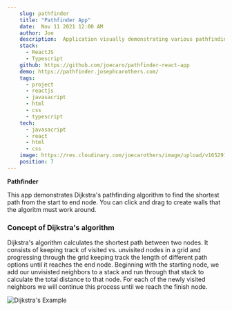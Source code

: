 ```yaml
---
    slug: pathfinder
    title: "Pathfinder App"
    date:  Nov 11 2021 12:00 AM
    author: Joe
    description:  Application visually demonstrating various pathfinding algorithms.
    stack: 
      - ReactJS
      - Typescript
    github: https://github.com/joecaro/pathfinder-react-app
    demo: https://pathfinder.josephcarothers.com/
    tags:
      - project
      - reactjs
      - javasacript
      - html
      - css
      - typescript
    tech:
      - javasacript
      - react
      - html
      - css
    image: https://res.cloudinary.com/joecarothers/image/upload/v1652918002/misc/Projects/pathfinder-mockup_wnkcxi_naygcq.png
    position: 7
---
```


**Pathfinder**

This app demonstrates Dijkstra's pathfinding algorithm to find the shortest path from the start to end node. You can click and drag to create walls that the algoritm must work around.

### Concept of Dijkstra's algorithm

Dijkstra's algorithm calculates the shortest path between two nodes. It consists of keeping track of visited vs. unvisited nodes in a grid and progressing through the grid keeping track the length of different path options until it reaches the end node. Beginning with the starting node, we add our unvisisted neighbors to a stack and run through that stack to calculate the total distance to that node. For each of the newly visited neighbors we will continue this process until we reach the finish node.

![Dijkstra's Example](https://res.cloudinary.com/joecarothers/image/upload/v1653008611/misc/Projects/Dijkstras_progress_animation_uufe9t.gif)
